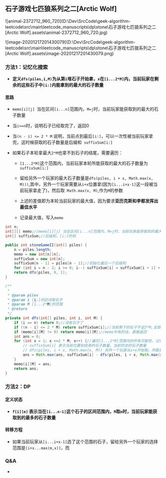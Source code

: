 ## 石子游戏七匹狼系列之二[Arctic Wolf]

![animal-2372712_960_720](D:\Dev\SrcCode\geek-algorithm-leetcode\src\main\leetcode_manuscripts\dp\stone\石子游戏七匹狼系列之二[Arctic Wolf].assets\animal-2372712_960_720.jpg)

![image-20201217201430079](D:\Dev\SrcCode\geek-algorithm-leetcode\src\main\leetcode_manuscripts\dp\stone\石子游戏七匹狼系列之二[Arctic Wolf].assets\image-20201217201430079.png)



### 方法1：记忆化搜索

- **定义`dfs(piles,i,M)`为从第`i`堆石子开始拿，`x`在`[1...2*M]`内，当前玩家在剩余的这些石子中`[i:]`内能拿到的最大的石子数量**

#### 思路

- `memo[i][j] `当在区间`[i...n]`范围内，`M=j`时，当前玩家能获取到的最大的石子数量

- 当`i>=n`时，说明石子已经取完了，返回0

- 当`(n - i) <= 2 * M` 说明，当前点到最后`[i:]`，可以一次性被当前玩家拿完，这时候获取的石子数量是后缀和` suffixSum[i:]`

- 如果石子本轮拿最大`2*M`也拿不到石子的结尾，需要遍历：

  - `[1...2*M]`这个范围内，当前玩家本轮所能获取的最大的石子数量为`suffixSum[i:]`
  - 留给另外一个玩家的最大石子数量是`dfs(piles, i + x, Math.max(x, M)))`,其中，另外一个玩家需要从`i+x`位置拿(因为`[i...i+x-1]`这一段被当前玩家拿走了)，然后取` Math.max(x, M)`,作为`M`的参数
  - 上述的差值即为本轮当前玩家的最大值，因为要求**亚历克斯和李都发挥出最佳水平**

  - 记录最大值，写入`memo`

```java
int n;
int[][] memo;//memo[i][j] 当在区间[i...n]范围内，M=j时，当前玩家能获取到的最大的石子数量
int[] suffixSum;//后缀和，[i:]的和

public int stoneGameII(int[] piles) {
    n = piles.length;
    memo = new int[n][n];
    suffixSum = new int[n];
    suffixSum[n - 1] = piles[n - 1];//初始化最后一个后缀和
    for (int i = n - 2; i >= 0; i--) suffixSum[i] = suffixSum[i + 1] + piles[i];
    return dfs(piles, 0, 1);
}

/**
 *
 * @param piles
 * @param i [i:]的区间取石子
 * @param M [1...2*M]的范围
 * @return
 */
private int dfs(int[] piles, int i, int M) {
    if (i == n) return 0;//没有石子了
    if ((n - i) <= 2 * M) return suffixSum[i];//当前剩下的石子不足2*M,全部取走
    if (memo[i][M] != 0) return memo[i][M];//memo中有的话，直接返回
    int ans = 0;
    for (int x = 1; x <=2 * M; x++) {//遍历[1...2*M]范围内的所有可能性，记录获取的最大的石子数量
        // suffixSum[i] 表示当前位置到结束的石子数量，当前的总的石子数量
        // dfs(piles, i + x, Math.max(x, M)) 另外一个玩家从i+x开始取，所能获取的最大石子数量
        ans = Math.max(ans, suffixSum[i] - dfs(piles, i + x, Math.max(x, M)));
    }
    memo[i][M] = ans;
    return ans;
}
```

### 方法2：DP

#### 定义状态

- **`f[i][m]` 表示当在`[i...n-1]`这个石子的区间范围内，`M`取`m`时，当前玩家能获取到的最多的石子数量**

#### 转移方程

- 如果当前玩家从`[i...i+x-1]`选了这个范围的石子，留给另外一个玩家的选择范围是`[i+x...max(m,x)]`，而











### Q&A

- 





